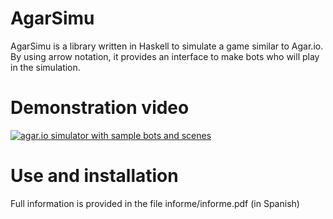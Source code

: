 AgarSimu
=========

AgarSimu is a library written in Haskell to simulate a game similar to Agar.io.
By using arrow notation, it provides an interface to make bots who will play in the simulation.

Demonstration video
=========
[![agar.io simulator with sample bots and scenes](https://i.imgur.com/nbOwfvL.png)](https://www.youtube.com/watch?v=Zbj0jOiZ13k "agar.io simulator with sample bots and scenes")

Use and installation
=========
Full information is provided in the file informe/informe.pdf (in Spanish)
